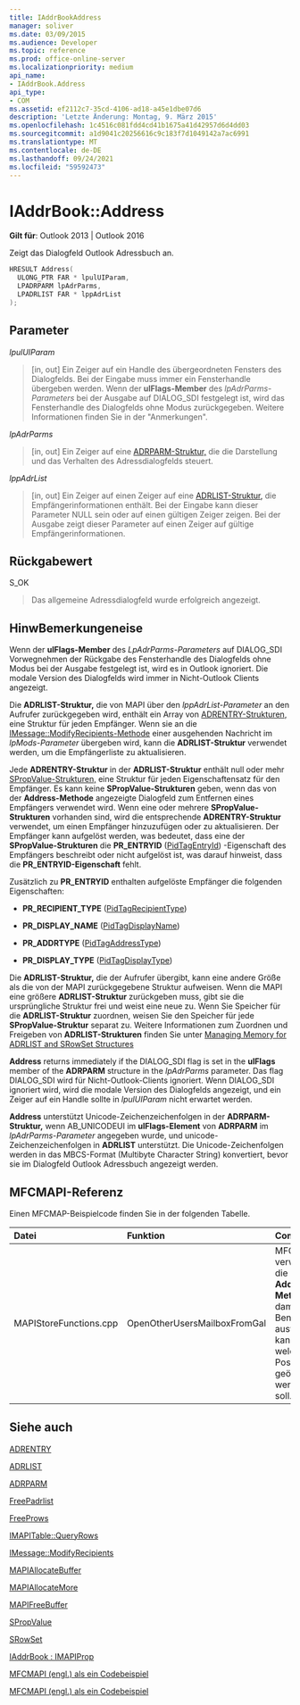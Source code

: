 ```yaml
---
title: IAddrBookAddress
manager: soliver
ms.date: 03/09/2015
ms.audience: Developer
ms.topic: reference
ms.prod: office-online-server
ms.localizationpriority: medium
api_name:
- IAddrBook.Address
api_type:
- COM
ms.assetid: ef2112c7-35cd-4106-ad18-a45e1dbe07d6
description: 'Letzte Änderung: Montag, 9. März 2015'
ms.openlocfilehash: 1c4516c081fdd4cd41b1675a41d42957d6d4dd03
ms.sourcegitcommit: a1d9041c20256616c9c183f7d1049142a7ac6991
ms.translationtype: MT
ms.contentlocale: de-DE
ms.lasthandoff: 09/24/2021
ms.locfileid: "59592473"
---
```

# <a name="iaddrbookaddress"></a>IAddrBook::Address

  
  
**Gilt für**: Outlook 2013 | Outlook 2016 
  
Zeigt das Dialogfeld Outlook Adressbuch an. 
  
```cpp
HRESULT Address(
  ULONG_PTR FAR * lpulUIParam,
  LPADRPARM lpAdrParms,
  LPADRLIST FAR * lppAdrList
);
```

## <a name="parameters"></a>Parameter

 _lpulUIParam_
  
> [in, out] Ein Zeiger auf ein Handle des übergeordneten Fensters des Dialogfelds. Bei der Eingabe muss immer ein Fensterhandle übergeben werden. Wenn der **ulFlags-Member** des  _lpAdrParms-Parameters_ bei der Ausgabe auf DIALOG_SDI festgelegt ist, wird das Fensterhandle des Dialogfelds ohne Modus zurückgegeben. Weitere Informationen finden Sie in der "Anmerkungen". 
    
 _lpAdrParms_
  
> [in, out] Ein Zeiger auf eine [ADRPARM-Struktur,](adrparm.md) die die Darstellung und das Verhalten des Adressdialogfelds steuert. 
    
 _lppAdrList_
  
> [in, out] Ein Zeiger auf einen Zeiger auf eine [ADRLIST-Struktur,](adrlist.md) die Empfängerinformationen enthält. Bei der Eingabe kann dieser Parameter NULL sein oder auf einen gültigen Zeiger zeigen. Bei der Ausgabe zeigt dieser Parameter auf einen Zeiger auf gültige Empfängerinformationen. 
    
## <a name="return-value"></a>Rückgabewert

S_OK 
  
> Das allgemeine Adressdialogfeld wurde erfolgreich angezeigt.
    
## <a name="remarks"></a>HinwBemerkungeneise

Wenn der **ulFlags-Member** des _LpAdrParms-Parameters_ auf DIALOG_SDI Vorwegnehmen der Rückgabe des Fensterhandle des Dialogfelds ohne Modus bei der Ausgabe festgelegt ist, wird es in Outlook ignoriert. Die modale Version des Dialogfelds wird immer in Nicht-Outlook Clients angezeigt. 
  
Die **ADRLIST-Struktur,** die von MAPI über den  _lppAdrList-Parameter_ an den Aufrufer zurückgegeben wird, enthält ein Array von [ADRENTRY-Strukturen,](adrentry.md) eine Struktur für jeden Empfänger. Wenn sie an die [IMessage::ModifyRecipients-Methode](imessage-modifyrecipients.md) einer ausgehenden Nachricht im  _lpMods-Parameter_ übergeben wird, kann die **ADRLIST-Struktur** verwendet werden, um die Empfängerliste zu aktualisieren. 
  
Jede **ADRENTRY-Struktur** in der **ADRLIST-Struktur** enthält null oder mehr [SPropValue-Strukturen,](spropvalue.md) eine Struktur für jeden Eigenschaftensatz für den Empfänger. Es kann keine **SPropValue-Strukturen** geben, wenn das von der **Address-Methode** angezeigte Dialogfeld zum Entfernen eines Empfängers verwendet wird. Wenn eine oder mehrere **SPropValue-Strukturen** vorhanden sind, wird die entsprechende **ADRENTRY-Struktur** verwendet, um einen Empfänger hinzuzufügen oder zu aktualisieren. Der Empfänger kann aufgelöst werden, was bedeutet, dass eine der **SPropValue-Strukturen** die **PR_ENTRYID** ([PidTagEntryId](pidtagentryid-canonical-property.md)) -Eigenschaft des Empfängers beschreibt oder nicht aufgelöst ist, was darauf hinweist, dass die **PR_ENTRYID-Eigenschaft** fehlt. 
  
Zusätzlich zu **PR_ENTRYID** enthalten aufgelöste Empfänger die folgenden Eigenschaften:
  
- **PR_RECIPIENT_TYPE** ([PidTagRecipientType](pidtagrecipienttype-canonical-property.md))
    
- **PR_DISPLAY_NAME** ([PidTagDisplayName](pidtagdisplayname-canonical-property.md))
    
- **PR_ADDRTYPE** ([PidTagAddressType](pidtagaddresstype-canonical-property.md))
    
- **PR_DISPLAY_TYPE** ([PidTagDisplayType](pidtagdisplaytype-canonical-property.md))
    
Die **ADRLIST-Struktur,** die der Aufrufer übergibt, kann eine andere Größe als die von der MAPI zurückgegebene Struktur aufweisen. Wenn die MAPI eine größere **ADRLIST-Struktur** zurückgeben muss, gibt sie die ursprüngliche Struktur frei und weist eine neue zu. Wenn Sie Speicher für die **ADRLIST-Struktur** zuordnen, weisen Sie den Speicher für jede **SPropValue-Struktur** separat zu. Weitere Informationen zum Zuordnen und Freigeben von **ADRLIST-Strukturen** finden Sie unter [Managing Memory for ADRLIST and SRowSet Structures](managing-memory-for-adrlist-and-srowset-structures.md)
  
 **Address** returns immediately if the DIALOG_SDI flag is set in the **ulFlags** member of the **ADRPARM** structure in the  _lpAdrParms_ parameter. Das flag DIALOG_SDI wird für Nicht-Outlook-Clients ignoriert. Wenn DIALOG_SDI ignoriert wird, wird die modale Version des Dialogfelds angezeigt, und ein Zeiger auf ein Handle sollte in  _lpulUIParam_ nicht erwartet werden.
  
 **Address** unterstützt Unicode-Zeichenzeichenfolgen in der **ADRPARM-Struktur,** wenn AB_UNICODEUI im **ulFlags-Element** von **ADRPARM** im  _lpAdrParms-Parameter_ angegeben wurde, und unicode-Zeichenzeichenfolgen in **ADRLIST** unterstützt. Die Unicode-Zeichenfolgen werden in das MBCS-Format (Multibyte Character String) konvertiert, bevor sie im Dialogfeld Outlook Adressbuch angezeigt werden.
  
## <a name="mfcmapi-reference"></a>MFCMAPI-Referenz

Einen MFCMAP-Beispielcode finden Sie in der folgenden Tabelle.
  
|**Datei**|**Funktion**|**Comment**|
|:-----|:-----|:-----|
|MAPIStoreFunctions.cpp  <br/> |OpenOtherUsersMailboxFromGal  <br/> |MFCMAPI verwendet die **Address-Methode,** damit der Benutzer auswählen kann, welches Postfach geöffnet werden soll.  <br/> |
   
## <a name="see-also"></a>Siehe auch



[ADRENTRY](adrentry.md)
  
[ADRLIST](adrlist.md)
  
[ADRPARM](adrparm.md)
  
[FreePadrlist](freepadrlist.md)
  
[FreeProws](freeprows.md)
  
[IMAPITable::QueryRows](imapitable-queryrows.md)
  
[IMessage::ModifyRecipients](imessage-modifyrecipients.md)
  
[MAPIAllocateBuffer](mapiallocatebuffer.md)
  
[MAPIAllocateMore](mapiallocatemore.md)
  
[MAPIFreeBuffer](mapifreebuffer.md)
  
[SPropValue](spropvalue.md)
  
[SRowSet](srowset.md)
  
[IAddrBook : IMAPIProp](iaddrbookimapiprop.md)


[MFCMAPI (engl.) als ein Codebeispiel](mfcmapi-as-a-code-sample.md)
  
[MFCMAPI (engl.) als ein Codebeispiel](mfcmapi-as-a-code-sample.md)


